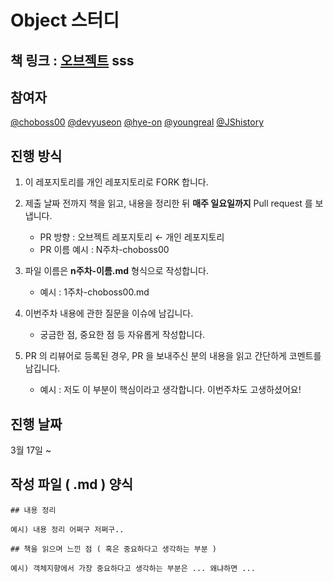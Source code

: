 # Object 스터디

책 링크 : [오브젝트](https://www.yes24.com/Product/UsedShopHub/Hub/74219491)
sss
---

## 참여자

[@choboss00](https://github.com/choboss00) [@devyuseon](https://github.com/devyuseon) [@hye-on](https://github.com/hye-on) [@youngreal](https://github.com/youngreal) [@JShistory](https://github.com/JShistory)

## 진행 방식

1. 이 레포지토리를 개인 레포지토리로 FORK 합니다.

2. 제출 날짜 전까지 책을 읽고, 내용을 정리한 뒤 **매주 일요일까지** Pull request 를 보냅니다.
   - PR 방향 : 오브젝트 레포지토리 ← 개인 레포지토리
   - PR 이름 예시 : N주차-choboss00

3. 파일 이름은 **n주차-이름.md** 형식으로 작성합니다.
   - 예시 : 1주차-choboss00.md

4. 이번주차 내용에 관한 질문을 이슈에 남깁니다.
   - 궁금한 점, 중요한 점 등 자유롭게 작성합니다.

5. PR 의 리뷰어로 등록된 경우, PR 을 보내주신 분의 내용을 읽고 간단하게 코멘트를 남깁니다.
   - 예시 : 저도 이 부분이 핵심이라고 생각합니다. 이번주차도 고생하셨어요!

## 진행 날짜

3월 17일 ~

## 작성 파일 ( .md ) 양식

```
## 내용 정리

예시) 내용 정리 어쩌구 저쩌구..

## 책을 읽으며 느낀 점 ( 혹은 중요하다고 생각하는 부분 )

예시) 객체지향에서 가장 중요하다고 생각하는 부분은 ... 왜냐하면 ... 

```
